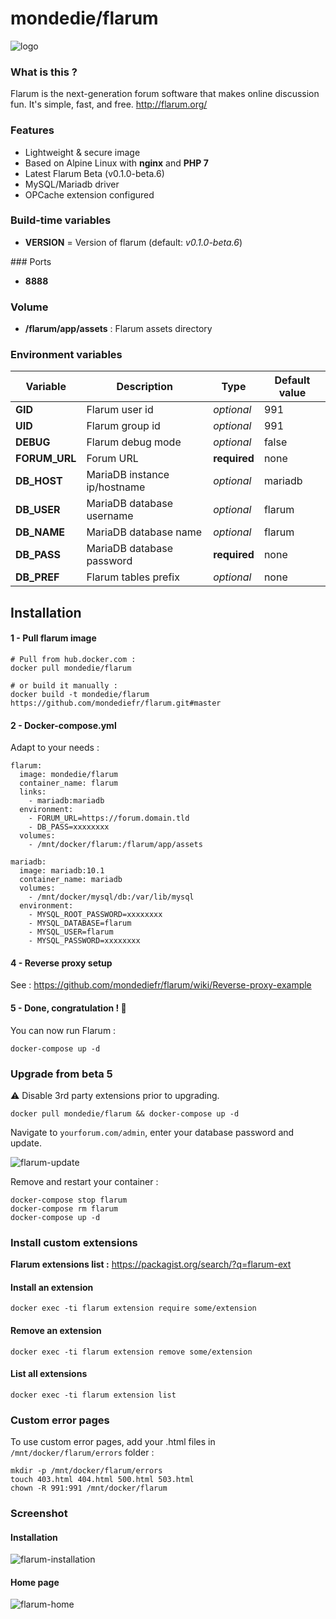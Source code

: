 # mondedie/flarum

![logo](https://i.imgur.com/Bjrtbsc.png "logo")

### What is this ?

Flarum is the next-generation forum software that makes online discussion fun. It's simple, fast, and free. http://flarum.org/

### Features

- Lightweight & secure image
- Based on Alpine Linux with **nginx** and **PHP 7**
- Latest Flarum Beta (v0.1.0-beta.6)
- MySQL/Mariadb driver
- OPCache extension configured

### Build-time variables

- **VERSION** = Version of flarum (default: *v0.1.0-beta.6*)

### Ports

- **8888**

### Volume

- **/flarum/app/assets** : Flarum assets directory

### Environment variables

| Variable | Description | Type | Default value |
| -------- | ----------- | ---- | ------------- |
| **GID** | Flarum user id | *optional* | 991
| **UID** | Flarum group id | *optional* | 991
| **DEBUG** | Flarum debug mode | *optional* | false
| **FORUM_URL** | Forum URL | **required** | none
| **DB_HOST** | MariaDB instance ip/hostname | *optional* | mariadb
| **DB_USER** | MariaDB database username | *optional* | flarum
| **DB_NAME** | MariaDB database name | *optional* | flarum
| **DB_PASS** | MariaDB database password | **required** | none
| **DB_PREF** | Flarum tables prefix | *optional* | none

## Installation

#### 1 - Pull flarum image

```
# Pull from hub.docker.com :
docker pull mondedie/flarum

# or build it manually :
docker build -t mondedie/flarum https://github.com/mondediefr/flarum.git#master
```

#### 2 - Docker-compose.yml

Adapt to your needs :

```
flarum:
  image: mondedie/flarum
  container_name: flarum
  links:
    - mariadb:mariadb
  environment:
    - FORUM_URL=https://forum.domain.tld
    - DB_PASS=xxxxxxxx
  volumes:
    - /mnt/docker/flarum:/flarum/app/assets

mariadb:
  image: mariadb:10.1
  container_name: mariadb
  volumes:
    - /mnt/docker/mysql/db:/var/lib/mysql
  environment:
    - MYSQL_ROOT_PASSWORD=xxxxxxxx
    - MYSQL_DATABASE=flarum
    - MYSQL_USER=flarum
    - MYSQL_PASSWORD=xxxxxxxx
```

#### 4 - Reverse proxy setup

See : https://github.com/mondediefr/flarum/wiki/Reverse-proxy-example

#### 5 - Done, congratulation ! :tada:

You can now run Flarum :

```
docker-compose up -d
```

### Upgrade from beta 5

:warning: Disable 3rd party extensions prior to upgrading.

```
docker pull mondedie/flarum && docker-compose up -d
```

Navigate to `yourforum.com/admin`, enter your database password and update.

![flarum-update](https://images.mondedie.fr/udl8j4Ue/PueJSigV.png)

Remove and restart your container :

```
docker-compose stop flarum
docker-compose rm flarum
docker-compose up -d
```

### Install custom extensions

**Flarum extensions list :** https://packagist.org/search/?q=flarum-ext

#### Install an extension

```
docker exec -ti flarum extension require some/extension
```

#### Remove an extension

```
docker exec -ti flarum extension remove some/extension
```

#### List all extensions

```
docker exec -ti flarum extension list
```

### Custom error pages

To use custom error pages, add your .html files in `/mnt/docker/flarum/errors` folder :

```
mkdir -p /mnt/docker/flarum/errors
touch 403.html 404.html 500.html 503.html
chown -R 991:991 /mnt/docker/flarum
```

### Screenshot

#### Installation

![flarum-installation](http://i.imgur.com/e3Hscp4.png)

#### Home page

![flarum-home](http://i.imgur.com/6kH9iTV.png)
